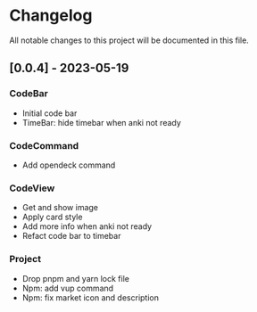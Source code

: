 # Changelog

All notable changes to this project will be documented in this file.

## [0.0.4] - 2023-05-19

### CodeBar

- Initial code bar
- TimeBar: hide timebar when anki not ready

### CodeCommand

- Add opendeck command

### CodeView

- Get and show image
- Apply card style
- Add more info when anki not ready
- Refact code bar to timebar

### Project

- Drop pnpm and yarn lock file
- Npm: add vup command
- Npm: fix market icon and description

<!-- generated by git-cliff -->
